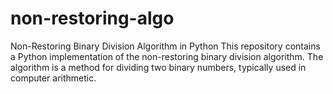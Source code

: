 # non-restoring-algo
Non-Restoring Binary Division Algorithm in Python This repository contains a Python implementation of the non-restoring binary division algorithm. The algorithm is a method for dividing two binary numbers, typically used in computer arithmetic. 
